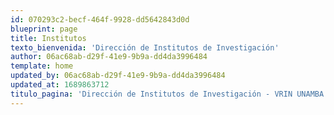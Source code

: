 ```yaml
---
id: 070293c2-becf-464f-9928-dd5642843d0d
blueprint: page
title: Institutos
texto_bienvenida: 'Dirección de Institutos de Investigación'
author: 06ac68ab-d29f-41e9-9b9a-dd4da3996484
template: home
updated_by: 06ac68ab-d29f-41e9-9b9a-dd4da3996484
updated_at: 1689863712
titulo_pagina: 'Dirección de Institutos de Investigación - VRIN UNAMBA'
---
```

